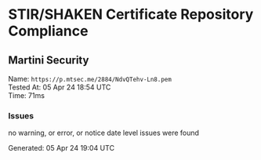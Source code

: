 # STIR/SHAKEN Certificate Repository Compliance

## Martini Security

Name: `https://p.mtsec.me/2884/NdvQTehv-Ln8.pem`\
Tested At: 05 Apr 24 18:54 UTC\
Time: 71ms

### Issues

no warning, or error, or notice date level issues were found

Generated: 05 Apr 24 19:04 UTC